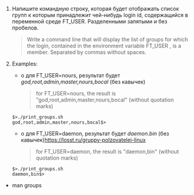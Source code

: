 1. Напишите командную строку, которая будет отображать список групп к которым принадлежит чей-нибудь login id, содержащийся в переменной среде FT_USER. Разделенными запятыми и без пробелов.
   > Write a command line that will display the list of groups for which the login, contained in the environment variable FT_USER , is a member. Separated by commas without spaces.

2. Examples:
    * o	для FT_USER=nours, результат будет *god,root,admin,master,nours,bocal* (без кавычек)
      > for FT_USER=nours, the result is "god,root,admin,master,nours,bocal" (without quotation marks)
    ```
    $>./print_groups.sh
    god,root,admin,master,nours,bocal$>
    ```

    * o	для FT_USER=daemon, результат будет *daemon.bin* (без кавычек)https://losst.ru/gruppy-polzovatelej-linux
      > for FT_USER=daemon, the result is "daemon,bin" (without quotation marks)
    ```
    $>./print_groups.sh
    daemon,bin$>
    ```

* man groups
